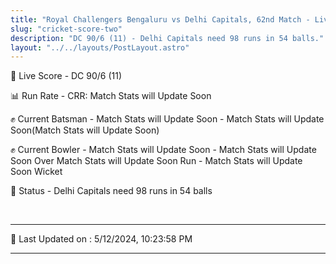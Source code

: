 ```yaml
---
title: "Royal Challengers Bengaluru vs Delhi Capitals, 62nd Match - Live Cricket Score"
slug: "cricket-score-two"
description: "DC 90/6 (11) - Delhi Capitals need 98 runs in 54 balls."
layout: "../../layouts/PostLayout.astro"
---
```


🔴 Live Score - DC 90/6 (11)  

📊 Run Rate - CRR: Match Stats will Update Soon  

✊ Current Batsman - Match Stats will Update Soon - Match Stats will Update Soon(Match Stats will Update Soon)  

✊ Current Bowler - Match Stats will Update Soon - Match Stats will Update Soon Over Match Stats will Update Soon Run - Match Stats will Update Soon Wicket  

📑 Status - Delhi Capitals need 98 runs in 54 balls

<br />

***

📝 Last Updated on : 5/12/2024, 10:23:58 PM

***

